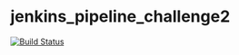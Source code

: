 # jenkins_pipeline_challenge2
[![Build Status](http://ec2-35-79-44-139.ap-northeast-1.compute.amazonaws.com/buildStatus/icon?job=pipeline_github_challenge)](http://ec2-35-79-44-139.ap-northeast-1.compute.amazonaws.com/job/pipeline_github_challenge/)
